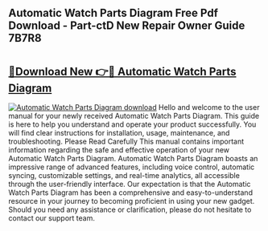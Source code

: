 ## Automatic Watch Parts Diagram Free Pdf Download - Part-ctD New Repair Owner Guide 7B7R8

# <h2><a href="http://dfqaxt0.blite.top/?on=Automatic+Watch+Parts+Diagram">🔗Download New 👉🔴 Automatic Watch Parts Diagram</a></h2>

[![Automatic Watch Parts Diagram download](https://i.imgur.com/lujVjoI.png)](http://dfqaxt0.blite.top/?on=Automatic+Watch+Parts+Diagram)
Hello and welcome to the user manual for your newly received Automatic Watch Parts Diagram. This guide is here to help you understand and operate your product successfully. You will find clear instructions for installation, usage, maintenance, and troubleshooting. Please Read Carefully This manual contains important information regarding the safe and effective operation of your new Automatic Watch Parts Diagram. Automatic Watch Parts Diagram boasts an impressive range of advanced features, including voice control, automatic syncing, customizable settings, and real-time analytics, all accessible through the user-friendly interface. Our expectation is that the Automatic Watch Parts Diagram has been a comprehensive and easy-to-understand resource in your journey to becoming proficient in using your new gadget. Should you need any assistance or clarification, please do not hesitate to contact our support team.
